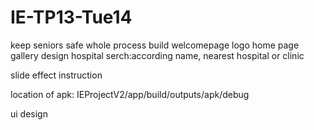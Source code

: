 # IE-TP13-Tue14
keep seniors safe
whole process build
welcomepage logo
home page gallery design
hospital serch:according name, nearest hospital or clinic

slide effect 
instruction

location of apk: IEProjectV2/app/build/outputs/apk/debug

ui design
